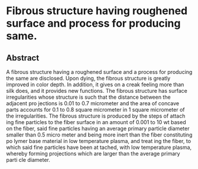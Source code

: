 # Fibrous structure having roughened surface and process for producing same.

## Abstract
A fibrous structure having a roughened surface and a process for producing the same are disclosed. Upon dying, the fibrous structure is greatly improved in color depth. In addition, it gives on a creak feeling more than silk does, and it provides new functions. The fibrous structure has surface irregularities whose structure is such that the distance between the adjacent pro jections is 0.01 to 0.7 micrometer and the area of concave parts accounts for 0.1 to 0.8 square micrometer in 1 square micrometer of the irregularities. The fibrous structure is produced by the steps of attach ing fine particles to the fiber surface in an amount of 0.001 to 10 wt based on the fiber, said fine particles having an average primary particle diameter smaller than 0.5 micro meter and being more inert than the fiber constituting po lymer base material in low temperature plasma, and treat ing the fiber, to which said fine particles have been at tached, with low temperature plasma, whereby forming projections which are larger than the average primary parti cle diameter.